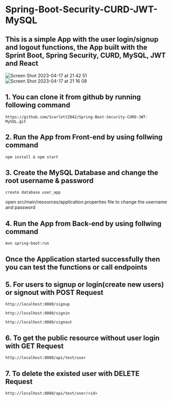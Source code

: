 # Spring-Boot-Security-CURD-JWT-MySQL
## This is a simple App with the user login/signup and logout functions, the App built with the Sprint Boot, Spring Security, CURD, MySQL, JWT and React 
![Screen Shot 2023-04-17 at 21 42 51](https://user-images.githubusercontent.com/66295998/232647995-5d621121-6ec7-44fa-a0c3-84f2ca11fd83.png)
![Screen Shot 2023-04-17 at 21 16 08](https://user-images.githubusercontent.com/66295998/232648013-54da9b9e-2fe6-4fbc-a62f-0c1d0888ccf7.png)
## 1. You can clone it from github by running following command
```
https://github.com/ScarlettZ842/Spring-Boot-Security-CURD-JWT-MySQL.git
```
## 2. Run the App from Front-end by using follwing command
```
npm install & npm start
```
## 3. Create the MySQL Database and change the root username & password 
```
create database user_app
```
open src/main/resources/application.properties file to change the username and password
## 4.  Run the App from Back-end by using follwing command
```
mvn spring-boot:run
```
## Once the Application started successfully then you can test the functions or call endpoints

## 5. For users to signup or login(create new users) or signout with POST Request
```
http://localhost:8080/signup
```
```
http://localhost:8080/signin
```
```
http://localhost:8080/signout
```
## 6. To get the public resource without user login with GET Request
```
http://localhost:8080/api/test/user
```
## 7. To delete the existed user with DELETE Request
```
http://localhost:8080/api/test/user/<id>
```


